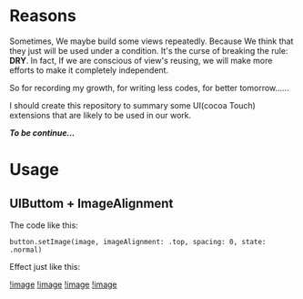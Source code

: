 # Reasons

Sometimes, We maybe build some views repeatedly. Because We think that they just will be used under a condition. It's the curse
of breaking the rule: <b>DRY</b>. In fact, If we are conscious of view's reusing, we will make more efforts to make it
completely independent.

So for recording my growth, for writing less codes, for better tomorrow......

I should create this repository to summary some UI(cocoa Touch) extensions that are likely to be used in our work. 

<i><b>To be continue...</b></i>

# Usage

## UIButtom + ImageAlignment

The code like this:

```
button.setImage(image, imageAlignment: .top, spacing: 0, state: .normal)
```

Effect just like this:

[!image](https://github.com/ZeroOnet/UIExtensions/blob/master/UIExtensions/Display/bottom.png)
[!image](https://github.com/ZeroOnet/UIExtensions/blob/master/UIExtensions/Display/leftMargin.png)
[!image](https://github.com/ZeroOnet/UIExtensions/blob/master/UIExtensions/Display/rightMargin.png)
[!image](https://github.com/ZeroOnet/UIExtensions/blob/master/UIExtensions/Display/top.png)

